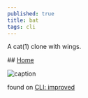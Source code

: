 ```yaml
---
published: true
title: bat
tags: cli
---
```

A cat(1) clone with wings. 

## [Home](https://github.com/sharkdp/bat)

![caption](https://camo.githubusercontent.com/9d3d89364f2cc83ace8f29646a6236bc15ea1da0/68747470733a2f2f696d6775722e636f6d2f724773646e44652e706e67)

found on [CLI: improved](https://remysharp.com/2018/08/23/cli-improved)
